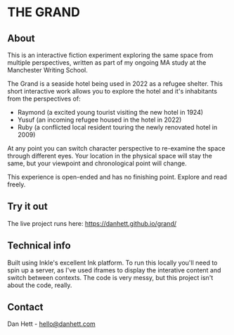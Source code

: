 # THE GRAND
## About
This is an interactive fiction experiment exploring the same space from multiple perspectives, written as part of my ongoing MA study at the Manchester Writing School. 

The Grand is a seaside hotel being used in 2022 as a refugee shelter. This short interactive work allows you to explore the hotel and it's inhabitants from the perspectives of:
- Raymond (a excited young tourist visiting the new hotel in 1924)
- Yusuf (an incoming refugee housed in the hotel in 2022)
- Ruby (a conflicted local resident touring the newly renovated hotel in 2009)

At any point you can switch character perspective to re-examine the space through different eyes. Your location in the physical space will stay the same, but your viewpoint and chronological point will change. 

This experience is open-ended and has no finishing point. Explore and read freely. 

## Try it out
The live project runs here: https://danhett.github.io/grand/

## Technical info
Built using Inkle's excellent Ink platform. To run this locally you'll need to spin up a server, as I've used iframes to display the interative content and switch between contexts. The code is very messy, but this project isn't about the code, really. 

## Contact
Dan Hett - hello@danhett.com